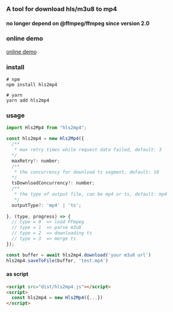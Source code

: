 ### A tool for download hls/m3u8 to mp4

#### no longer depend on @ffmpeg/ffmpeg since version 2.0

### online demo

[online demo](https://code-app.netlify.app/hls2mp4/)

### install

```shell
# npm
npm install hls2mp4

# yarn
yarn add hls2mp4
```

### usage

```js
import Hls2Mp4 from "hls2mp4";

const hls2mp4 = new Hls2Mp4({
  /**
   * max retry times while request data failed, default: 3
  */
  maxRetry?: number;
  /**
   * the concurrency for download ts segment, default: 10
  */
  tsDownloadConcurrency?: number;
  /**
   * the type of output file, can be mp4 or ts, default: mp4
   */
  outputType?: 'mp4' | 'ts';
  
}, (type, progress) => {
  // type = 0  => load FFmpeg
  // type = 1  => parse m3u8
  // type = 2  => downloading ts
  // type = 3  => merge ts
});

const buffer = await hls2mp4.download('your m3u8 url')
hls2mp4.saveToFile(buffer, 'test.mp4')
```

#### as script
```html
<script src="dist/hls2mp4.js"></script>
<script>
  const hls2mp4 = new Hls2Mp4({...})
</script>
```
